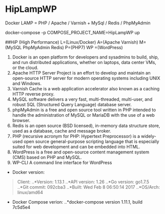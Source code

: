 # HipLampWP
Docker LAMP = PHP / Apache / Varnish + MySql / Redis / PhpMyAdmin 

 docker-compose -p COMPOSE_PROJECT_NAME=HipLampWP up

##HiP (High Performance) L=(Linux/Docker) A=(Apache Varnish)  M=(MySQL PhpMyAdmin Redis) P=(PHP7) WP =(WordPress)
1. Docker is an open platform for developers and sysadmins to build, ship, and run distributed applications, whether on laptops, data center VMs, or the cloud.
2. Apache HTTP Server Project is an effort to develop and maintain an open-source HTTP server for modern operating systems including UNIX and Windows.
3. Varnish Cache is a web application accelerator also known as a caching HTTP reverse proxy.
4. MySQL software delivers a very fast, multi-threaded, multi-user, and robust SQL (Structured Query Language) database server.
5. phpMyAdmin is a free and open source tool written in PHP intended to handle the administration of MySQL or MariaDB with the use of a web browser.
6. Redis is an open source (BSD licensed), in-memory data structure store, used as a database, cache and message broker.
7. PHP (recursive acronym for PHP: Hypertext Preprocessor) is a widely-used open source general-purpose scripting language that is especially suited for web development and can be embedded into HTML.
8. WordPress is a free and open-source content management system (CMS) based on PHP and MySQL.
9. WP-CLI A command line interface for WordPress

* Docker version:
>Client:
..*Version:      1.13.1
..*API version:  1.26
..*Go version:   go1.7.5
..*Git commit:   092cba3
..*Built:        Wed Feb  8 06:50:14 2017
..*OS/Arch:      linux/amd64

* Docker Compose verion:
..*docker-compose version 1.11.1, build 7c5d5e4
